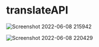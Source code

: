 # translateAPI

![Screenshot 2022-06-08 215942](https://user-images.githubusercontent.com/18108343/172670260-ddb47a44-ce02-4319-8b1e-6841b0b7057f.jpg)


![Screenshot 2022-06-08 220429](https://user-images.githubusercontent.com/18108343/172669935-da1fc433-0b61-40e0-8fa9-7597cd74155e.jpg)


